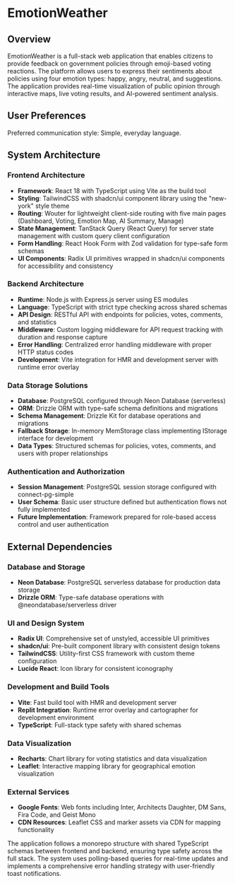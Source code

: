# EmotionWeather

## Overview

EmotionWeather is a full-stack web application that enables citizens to provide feedback on government policies through emoji-based voting reactions. The platform allows users to express their sentiments about policies using four emotion types: happy, angry, neutral, and suggestions. The application provides real-time visualization of public opinion through interactive maps, live voting results, and AI-powered sentiment analysis.

## User Preferences

Preferred communication style: Simple, everyday language.

## System Architecture

### Frontend Architecture
- **Framework**: React 18 with TypeScript using Vite as the build tool
- **Styling**: TailwindCSS with shadcn/ui component library using the "new-york" style theme
- **Routing**: Wouter for lightweight client-side routing with five main pages (Dashboard, Voting, Emotion Map, AI Summary, Manage)
- **State Management**: TanStack Query (React Query) for server state management with custom query client configuration
- **Form Handling**: React Hook Form with Zod validation for type-safe form schemas
- **UI Components**: Radix UI primitives wrapped in shadcn/ui components for accessibility and consistency

### Backend Architecture
- **Runtime**: Node.js with Express.js server using ES modules
- **Language**: TypeScript with strict type checking across shared schemas
- **API Design**: RESTful API with endpoints for policies, votes, comments, and statistics
- **Middleware**: Custom logging middleware for API request tracking with duration and response capture
- **Error Handling**: Centralized error handling middleware with proper HTTP status codes
- **Development**: Vite integration for HMR and development server with runtime error overlay

### Data Storage Solutions
- **Database**: PostgreSQL configured through Neon Database (serverless)
- **ORM**: Drizzle ORM with type-safe schema definitions and migrations
- **Schema Management**: Drizzle Kit for database operations and migrations
- **Fallback Storage**: In-memory MemStorage class implementing IStorage interface for development
- **Data Types**: Structured schemas for policies, votes, comments, and users with proper relationships

### Authentication and Authorization
- **Session Management**: PostgreSQL session storage configured with connect-pg-simple
- **User Schema**: Basic user structure defined but authentication flows not fully implemented
- **Future Implementation**: Framework prepared for role-based access control and user authentication

## External Dependencies

### Database and Storage
- **Neon Database**: PostgreSQL serverless database for production data storage
- **Drizzle ORM**: Type-safe database operations with @neondatabase/serverless driver

### UI and Design System
- **Radix UI**: Comprehensive set of unstyled, accessible UI primitives
- **shadcn/ui**: Pre-built component library with consistent design tokens
- **TailwindCSS**: Utility-first CSS framework with custom theme configuration
- **Lucide React**: Icon library for consistent iconography

### Development and Build Tools
- **Vite**: Fast build tool with HMR and development server
- **Replit Integration**: Runtime error overlay and cartographer for development environment
- **TypeScript**: Full-stack type safety with shared schemas

### Data Visualization
- **Recharts**: Chart library for voting statistics and data visualization
- **Leaflet**: Interactive mapping library for geographical emotion visualization

### External Services
- **Google Fonts**: Web fonts including Inter, Architects Daughter, DM Sans, Fira Code, and Geist Mono
- **CDN Resources**: Leaflet CSS and marker assets via CDN for mapping functionality

The application follows a monorepo structure with shared TypeScript schemas between frontend and backend, ensuring type safety across the full stack. The system uses polling-based queries for real-time updates and implements a comprehensive error handling strategy with user-friendly toast notifications.